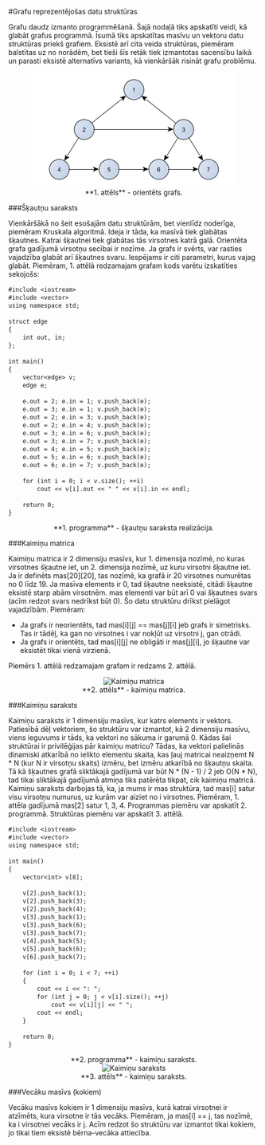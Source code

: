 #Grafu reprezentējošas datu struktūras

Grafu daudz izmanto programmēšanā. Šajā nodaļā tiks apskatīti veidi, kā glabāt grafus programmā. Īsumā tiks apskatītas masīvu un vektoru datu struktūras priekš grafiem. Eksistē arī cita veida struktūras, piemēram balstītas uz no norādēm, bet tieši šīs retāk tiek izmantotas sacensību laikā un parasti eksistē alternatīvs variants, kā vienkāršāk risināt grafu problēmu.

<center><img alt="Orientēts grafs" src="/media/theory/grafs_orientets.png"/></center>

<center>**1. attēls** - orientēts grafs.</center>

###Šķautņu saraksts

Vienkāršākā no šeit esošajām datu struktūrām, bet vienlīdz noderīga, piemēram Kruskala algoritmā. Ideja ir tāda, ka masīvā tiek glabātas šķautnes. Katrai šķautnei tiek glabātas tās virsotnes katrā galā. Orientēta grafa gadījumā virsotņu secībai ir nozīme. Ja grafs ir svērts, var rasties vajadzība glabāt arī šķautnes svaru. Iespējams ir citi parametri, kurus vajag glabāt. Piemēram, 1. attēlā redzamajam grafam kods varētu izskatīties sekojošs:

```
#include <iostream>
#include <vector>
using namespace std;

struct edge
{
    int out, in;
};

int main()
{
    vector<edge> v;
    edge e;

    e.out = 2; e.in = 1; v.push_back(e);
    e.out = 3; e.in = 1; v.push_back(e);
    e.out = 2; e.in = 3; v.push_back(e);
    e.out = 2; e.in = 4; v.push_back(e);
    e.out = 3; e.in = 6; v.push_back(e);
    e.out = 3; e.in = 7; v.push_back(e);
    e.out = 4; e.in = 5; v.push_back(e);
    e.out = 5; e.in = 6; v.push_back(e);
    e.out = 6; e.in = 7; v.push_back(e);

    for (int i = 0; i < v.size(); ++i)
        cout << v[i].out << " " << v[i].in << endl;

    return 0;
}
```

<center>**1. programma** - šķautņu saraksta realizācija.</center>

###Kaimiņu matrica

Kaimiņu matrica ir 2 dimensiju masīvs, kur 1. dimensija nozīmē, no kuras virsotnes šķautne iet, un 2. dimensija nozīmē, uz kuru virsotni šķautne iet. Ja ir definēts mas[20][20], tas nozīmē, ka grafā ir 20 virsotnes numurētas no 0 līdz 19. Ja masīva elements ir 0, tad šķautne neeksistē, citādi šķautne eksistē starp abām virsotnēm. mas elementi var būt arī 0 vai šķautnes svars (acīm redzot svars nedrīkst būt 0). Šo datu struktūru drīkst pielāgot vajadzībām. Piemēram:

- Ja grafs ir neorientēts, tad mas[i][j] == mas[j][i] jeb grafs ir simetrisks. Tas ir tādēļ, ka gan no virsotnes i var nokļūt uz virsotni j, gan otrādi.
- Ja grafs ir orientēts, tad mas[i][j] ne obligāti ir mas[j][i], jo šķautne var eksistēt tikai vienā virzienā.


Piemērs 1. attēlā redzamajam grafam ir redzams 2. attēlā.

<center><img alt="Kaimiņu matrica" src="/media/theory/kaiminu_matrica.png"/></center>

<center>**2. attēls** - kaimiņu matrica.</center>

###Kaimiņu saraksts

Kaimiņu saraksts ir 1 dimensiju masīvs, kur katrs elements ir vektors. Patiesībā dēļ vektoriem, šo struktūru var izmantot, kā 2 dimensiju masīvu, viens ieguvums ir tāds, ka vektori no sākuma ir garumā 0. Kādas šai struktūrai ir privilēģijas pār kaimiņu matricu? Tādas, ka vektori palielinās dinamiski atkarībā no ielikto elementu skaita, kas ļauj matricai neaizņemt N * N (kur N ir virsotņu skaits) izmēru, bet izmēru atkarībā no šķautņu skaita. Tā kā šķautnes grafā sliktākajā gadījumā var būt N * (N - 1) / 2 jeb O(N * N), tad tikai sliktākajā gadījumā atmiņa tiks patērēta tikpat, cik kaimiņu matricā. Kaimiņu saraksts darbojas tā, ka, ja mums ir mas struktūra, tad mas[i] satur visu virsotņu numurus, uz kurām var aiziet no i virsotnes. Piemēram, 1. attēla gadījumā mas[2] satur 1, 3, 4. Programmas piemēru var apskatīt 2. programmā. Struktūras piemēru var apskatīt 3. attēlā.

```
#include <iostream>
#include <vector>
using namespace std;

int main()
{
    vector<int> v[8];

    v[2].push_back(1);
    v[2].push_back(3);
    v[2].push_back(4);
    v[3].push_back(1);
    v[3].push_back(6);
    v[3].push_back(7);
    v[4].push_back(5);
    v[5].push_back(6);
    v[6].push_back(7);

    for (int i = 0; i < 7; ++i)
    {
        cout << i << ": ";
        for (int j = 0; j < v[i].size(); ++j)
            cout << v[i][j] << " ";
        cout << endl;
    }

    return 0;
}
```

<center>**2. programma** - kaimiņu saraksts.</center>

<center><img alt="Kaimiņu saraksts" src="/media/theory/kaiminu_saraksts.png"/></center>

<center>**3. attēls** - kaimiņu saraksts.</center>

###Vecāku masīvs (kokiem)

Vecāku masīvs kokiem ir 1 dimensiju masīvs, kurā katrai virsotnei ir atzīmēts, kura virsotne ir tās vecāks. Piemēram, ja mas[i] == j, tas nozīmē, ka i virsotnei vecāks ir j. Acīm redzot šo struktūru var izmantot tikai kokiem, jo tikai tiem eksistē bērna-vecāka attiecība.
